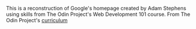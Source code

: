 This is a reconstruction of Google's homepage created by Adam Stephens using skills from The Odin Project's Web Development 101 course.
From The Odin Project's [curriculum](http://www.theodinproject.com/courses/web-development-101/lessons/html-css)